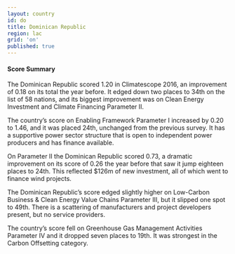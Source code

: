 ```yaml
---
layout: country
id: do
title: Dominican Republic
region: lac
grid: 'on'
published: true
---
```




#### Score Summary

The Dominican Republic scored 1.20 in Climatescope 2016, an improvement of 0.18 on its total the year before. It edged down two places to 34th on the list of 58 nations, and its biggest improvement was on Clean Energy Investment and Climate Financing Parameter II.

The country’s score on Enabling Framework Parameter I increased by 0.20 to 1.46, and it was placed 24th, unchanged from the previous survey. It has a supportive power sector structure that is open to independent power producers and has finance available. 

On Parameter II the Dominican Republic scored 0.73, a dramatic improvement on its score of 0.26 the year before that saw it jump eighteen places to 24th. This reflected $126m of new investment, all of which went to finance wind projects. 

The Dominican Republic’s score edged slightly higher on Low-Carbon Business & Clean Energy Value Chains Parameter III, but it slipped one spot to 49th. There is a scattering of manufacturers and project developers present, but no service providers. 

The country’s score fell on Greenhouse Gas Management Activities Parameter IV and it dropped seven places to 19th. It was strongest in the Carbon Offsetting category. 